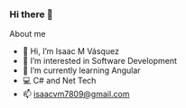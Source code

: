 ### Hi there 👋

<!--
**Isaacvm7809/isaacvm7809** is a ✨ _special_ ✨ repository because its `README.md` (this file) appears on your GitHub profile.
Here are some ideas to get you started:
- 🔭 I’m currently working on ...
- 🌱 I’m currently learning ...
- 👯 I’m looking to collaborate on ...
- 🤔 I’m looking for help with ...
- 💬 Ask me about ...
- 📫 How to reach me: ...
- 😄 Pronouns: ...
- ⚡ Fun fact: ...
-->


About me
- 👋 Hi, I’m Isaac M Vásquez
- 👀 I’m interested in Software Development
- 🌱 I’m currently learning Angular
- 💻 C# and Net Tech
- 📫 isaacvm7809@gmail.com

